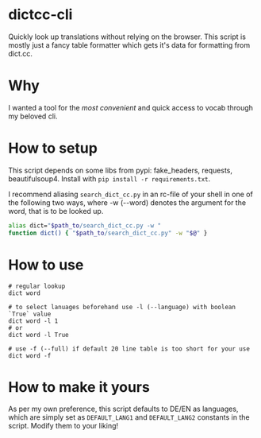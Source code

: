 # dictcc-cli
Quickly look up translations without relying on the browser. This script is 
mostly just a fancy table formatter which gets it's data for formatting from
dict.cc.

# Why
I wanted a tool for the *most convenient* and quick access to vocab through my
beloved cli.

# How to setup
This script depends on some libs from pypi: fake_headers, requests,
beautifulsoup4. Install with `pip install -r requirements.txt`.

I recommend aliasing `search_dict_cc.py` in an rc-file of your shell in one of
the following two ways, where -w (--word) denotes the argument for the word,
that is to be looked up.

``` bash
alias dict="$path_to/search_dict_cc.py -w "
function dict() { "$path_to/search_dict_cc.py" -w "$@" }
```

# How to use

``` shell
# regular lookup
dict word

# to select lanuages beforehand use -l (--language) with boolean `True` value
dict word -l 1
# or
dict word -l True

# use -f (--full) if default 20 line table is too short for your use
dict word -f
```

# How to make it yours
As per my own preference, this script defaults to DE/EN as languages, which are
simply set as `DEFAULT_LANG1` and `DEFAULT_LANG2` constants in the script. 
Modify them to your liking!
